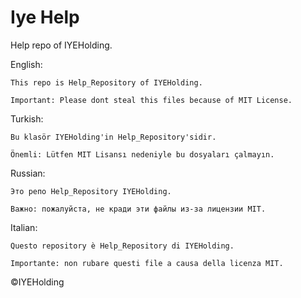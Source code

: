 # Iye Help
Help repo of IYEHolding. 

English:
```
This repo is Help_Repository of IYEHolding.

Important: Please dont steal this files because of MIT License. 
```

Turkish:
```
Bu klasör IYEHolding'in Help_Repository'sidir.

Önemli: Lütfen MIT Lisansı nedeniyle bu dosyaları çalmayın.
```

Russian:
```
Это репо Help_Repository IYEHolding.

Важно: пожалуйста, не кради эти файлы из-за лицензии MIT.
```

Italian:
```
Questo repository è Help_Repository di IYEHolding.

Importante: non rubare questi file a causa della licenza MIT.
```


©IYEHolding
